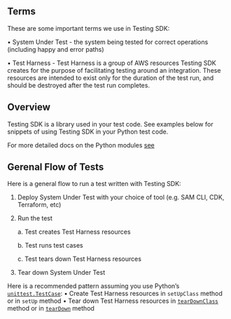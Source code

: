 ## Terms

These are some important terms we use in Testing SDK:

•	System Under Test - the system being tested for correct operations (including happy and error paths)

•	Test Harness - Test Harness is a group of AWS resources Testing SDK creates for the purpose of facilitating testing around an integration. These resources are intended to exist only for the duration of the test run, and should be destroyed after the test run completes.

## Overview

Testing SDK is a library used in your test code. See examples below for snippets of using Testing SDK in your Python test code.

For more detailed docs on the Python modules [see](../api/python)

## Gerenal Flow of Tests
Here is a general flow to run a test written with Testing SDK:

1.	Deploy System Under Test with your choice of tool (e.g. SAM CLI, CDK, Terraform, etc)

2.	Run the test

    a.	Test creates Test Harness resources

    b.	Test runs test cases

    c.	Test tears down Test Harness resources

3.	Tear down System Under Test

Here is a recommended pattern assuming you use Python’s [`unittest.TestCase`](https://docs.python.org/3/library/unittest.html#unittest.TestCase):
•	Create Test Harness resources in `setUpClass` method or in `setUp` method
•	Tear down Test Harness resources in [`tearDownClass`](https://docs.python.org/3/library/unittest.html#unittest.TestCase.tearDownClass) method or in [`tearDown`](https://docs.python.org/3/library/unittest.html#unittest.TestCase.tearDown) method